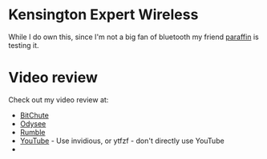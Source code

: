 # Kensington Expert Wireless

While I do own this, since I'm not a big fan of bluetooth my friend [paraffin](https://pariffin.org) is testing it.

# Video review

Check out my video review at:

- [BitChute]()
- [Odysee]()
- [Rumble]()
- [YouTube]() - Use invidious, or ytfzf - don't directly use YouTube
- []()
